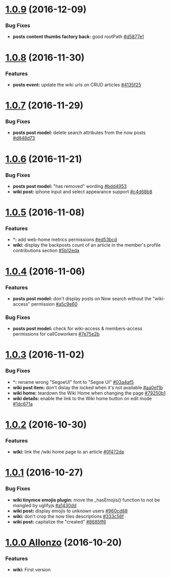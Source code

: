 <a name="1.0.9"></a>
# [1.0.9](https://github.com/CodeCorico/allons-y-wiki/compare/1.0.8...1.0.9) (2016-12-09)

### Bug Fixes
* **posts content thumbs factory back:** good rootPath [#d5877e1](https://github.com/CodeCorico/allons-y-wiki/commit/d5877e1)

<a name="1.0.8"></a>
# [1.0.8](https://github.com/CodeCorico/allons-y-wiki/compare/1.0.7...1.0.8) (2016-11-30)

### Features
* **posts event:** update the wiki urls on CRUD articles [#4135f25](https://github.com/CodeCorico/allons-y-wiki/commit/4135f25)

<a name="1.0.7"></a>
# [1.0.7](https://github.com/CodeCorico/allons-y-wiki/compare/1.0.6...1.0.7) (2016-11-29)

### Bug Fixes
* **posts post model:** delete search attributes from the now posts [#d848d73](https://github.com/CodeCorico/allons-y-wiki/commit/d848d73)

<a name="1.0.6"></a>
# [1.0.6](https://github.com/CodeCorico/allons-y-wiki/compare/1.0.5...1.0.6) (2016-11-21)

### Bug Fixes
* **posts post model:** "has removed" wording [#bdd4953](https://github.com/CodeCorico/allons-y-wiki/commit/bdd4953)
* **wiki post:** iphone input and select appearance support [#c4d68b8](https://github.com/CodeCorico/allons-y-wiki/commit/c4d68b8)

<a name="1.0.5"></a>
# [1.0.5](https://github.com/CodeCorico/allons-y-wiki/compare/1.0.4...1.0.5) (2016-11-08)

### Features
* ***:** add web-home metrics permissions [#ed53bcd](https://github.com/CodeCorico/allons-y-wiki/commit/ed53bcd)
* **wiki:** display the backposts count of an article in the member's profile contributions section [#5b12eda](https://github.com/CodeCorico/allons-y-wiki/commit/5b12eda)

<a name="1.0.4"></a>
# [1.0.4](https://github.com/CodeCorico/allons-y-wiki/compare/1.0.3...1.0.4) (2016-11-06)

### Features
* **posts post model:** don't display posts on Now search without the "wiki-access" permission [#a5c9e60](https://github.com/CodeCorico/allons-y-wiki/commit/a5c9e60)

### Bug Fixes
* **posts post model:** check for wiki-access & members-access permissions for callCoworkers [#7e75e2b](https://github.com/CodeCorico/allons-y-wiki/commit/7e75e2b)

<a name="1.0.3"></a>
# [1.0.3](https://github.com/CodeCorico/allons-y-wiki/compare/1.0.2...1.0.3) (2016-11-02)

### Bug Fixes
* ***:** rename wrong "SegoeUI" font to "Segoe UI" [#03a4af5](https://github.com/CodeCorico/allons-y-wiki/commit/03a4af5)
* **wiki post item:** don't dislay the locked when it's not available [#aa0ef1b](https://github.com/CodeCorico/allons-y-wiki/commit/aa0ef1b)
* **wiki home:** teardown the Wiki Home when changing the page [#79250b1](https://github.com/CodeCorico/allons-y-wiki/commit/79250b1)
* **wiki details:** enable the link to the Wiki home button on edit mode [#1dc671a](https://github.com/CodeCorico/allons-y-wiki/commit/1dc671a)

<a name="1.0.2"></a>
# [1.0.2](https://github.com/CodeCorico/allons-y-wiki/compare/1.0.1...1.0.2) (2016-10-30)

### Features
* **wiki:** link the /wiki home page to an article [#0f472da](https://github.com/CodeCorico/allons-y-wiki/commit/0f472da)

<a name="1.0.1"></a>
# [1.0.1](https://github.com/CodeCorico/allons-y-wiki/compare/1.0.0...1.0.1) (2016-10-27)

### Bug Fixes
* **wiki tinymce emojis plugin:** move the _hasEmojis() function to not be mangled by uglifyjs [#a1430dd](https://github.com/CodeCorico/allons-y-wiki/commit/a1430dd)
* **wiki post:** display emojis to unknown users [#960cd88](https://github.com/CodeCorico/allons-y-wiki/commit/960cd88)
* **wiki:** don't crop the now tiles descriptions [#333c56f](https://github.com/CodeCorico/allons-y-wiki/commit/333c56f)
* **wiki post:** capitalize the "created" [#8685ff6](https://github.com/CodeCorico/allons-y-wiki/commit/8685ff6)

<a name="1.0.0"></a>
# [1.0.0 Allonzo](https://github.com/CodeCorico/allons-y-wiki/releases/tag/1.0.0) (2016-10-20)

### Features

* **wiki:** First version
